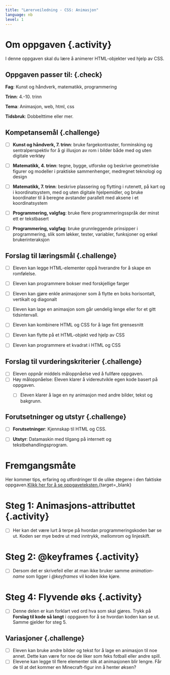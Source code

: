 ```yaml
---
title: "Lærerveiledning - CSS: Animasjon"
language: nb
level: 1
---
```


# Om oppgaven {.activity}
I denne oppgaven skal du lære å animerer HTML-objekter ved hjelp av CSS.

## Oppgaven passer til: {.check}
 __Fag__: Kunst og håndverk, matematikk, programmering

__Trinn__: 4.-10. trinn

__Tema__: Animasjon, web, html, css

__Tidsbruk__: Dobbelttime eller mer. 


## Kompetansemål {.challenge}

- [ ]  __Kunst og håndverk, 7. trinn__: bruke fargekontraster, forminsking og sentralperspektiv for å gi illusjon av rom i bilder både med og uten digitale verktøy

- [ ] __Matematikk, 4. trinn__: tegne, bygge, utforske og beskrive geometriske figurer og modeller i praktiske sammenhenger, medregnet teknologi og design

- [ ] __Matematikk, 7. trinn__: beskrive plassering og flytting i rutenett, på kart og i koordinatsystem, med og uten digitale hjelpemidler, og bruke koordinater til å beregne avstander parallelt med aksene i et koordinatsystem

- [ ] __Programmering, valgfag__: bruke flere programmeringsspråk der minst ett er tekstbasert 

- [ ] __Programmering, valgfag__: bruke grunnleggende prinsipper i programmering, slik som løkker, tester, variabler, funksjoner og enkel brukerinteraksjon 


## Forslag til læringsmål {.challenge}

- [ ] Eleven kan legge HTML-elementer oppå hverandre for å skape en romfølelse. 
- [ ] Eleven kan programmere bokser med forskjellige farger
- [ ] Eleven kan gjøre enkle animasjoner som å flytte en boks horisontalt, vertikalt og diagonalt
- [ ] Eleven kan lage en animasjon som går uendelig lenge eller for et gitt tidsintervall.
- [ ] Eleven kan kombinere HTML og CSS for å lage fint grensesnitt
- [ ] Eleven kan flytte på et HTML-objekt ved hjelp av CSS
- [ ] Eleven kan programmere et kvadrat i HTML og CSS


## Forslag til vurderingskriterier {.challenge}

- [ ] Eleven oppnår middels måloppnåelse ved å fullføre oppgaven.
- [ ] Høy måloppnåelse: Eleven klarer å videreutvikle egen kode basert på oppgaven.
    - [ ] Eleven klarer å lage en ny animasjon med andre bilder, tekst og bakgrunn.


## Forutsetninger og utstyr {.challenge}
- [ ]  __Forutsetninger__: Kjennskap til HTML og CSS.

- [ ]  __Utstyr__: Datamaskin med tilgang på internett og tekstbehandlingsprogram.



# Fremgangsmåte
Her kommer tips, erfaring og utfordringer til de ulike stegene i den faktiske oppgaven.[Klikk her for å se oppgaveteksten.](../animasjon/animasjon.html){target=_blank}

# Steg 1: Animasjons-attributtet {.activity}
- [ ]  Her kan det være lurt å terpe på hvordan programmeringskoden bør se ut. Koden ser mye bedre ut med inntrykk, mellomrom og linjeskift. 

# Steg 2: @keyframes {.activity}
- [ ]  Dersom det er skrivefeil eller at man ikke bruker samme _animation-name_ som ligger i _@keyframes_ vil koden ikke kjøre.

# Steg 4: Flyvende øks {.activity}
- [ ] Denne delen er kun forklart ved ord hva som skal gjøres. Trykk på __Forslag til kode så langt__ i oppgaven for å se hvordan koden kan se ut. Samme gjelder for steg 5.


## Variasjoner {.challenge}
- [ ]  Eleven kan bruke andre bilder og tekst for å lage en animasjon til noe annet. Dette kan være for noe de liker som feks fotball eller andre spill.
- [ ] Elevene kan legge til flere elementer slik at animasjonen blir lengre. Får de til at det kommer en Minecraft-figur inn å henter øksen?
